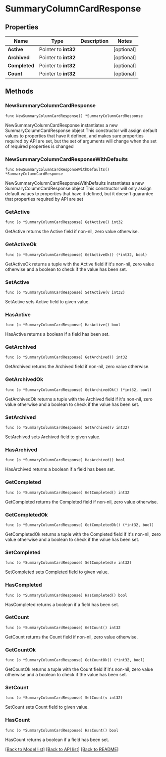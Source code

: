# SummaryColumnCardResponse

## Properties

Name | Type | Description | Notes
------------ | ------------- | ------------- | -------------
**Active** | Pointer to **int32** |  | [optional] 
**Archived** | Pointer to **int32** |  | [optional] 
**Completed** | Pointer to **int32** |  | [optional] 
**Count** | Pointer to **int32** |  | [optional] 

## Methods

### NewSummaryColumnCardResponse

`func NewSummaryColumnCardResponse() *SummaryColumnCardResponse`

NewSummaryColumnCardResponse instantiates a new SummaryColumnCardResponse object
This constructor will assign default values to properties that have it defined,
and makes sure properties required by API are set, but the set of arguments
will change when the set of required properties is changed

### NewSummaryColumnCardResponseWithDefaults

`func NewSummaryColumnCardResponseWithDefaults() *SummaryColumnCardResponse`

NewSummaryColumnCardResponseWithDefaults instantiates a new SummaryColumnCardResponse object
This constructor will only assign default values to properties that have it defined,
but it doesn't guarantee that properties required by API are set

### GetActive

`func (o *SummaryColumnCardResponse) GetActive() int32`

GetActive returns the Active field if non-nil, zero value otherwise.

### GetActiveOk

`func (o *SummaryColumnCardResponse) GetActiveOk() (*int32, bool)`

GetActiveOk returns a tuple with the Active field if it's non-nil, zero value otherwise
and a boolean to check if the value has been set.

### SetActive

`func (o *SummaryColumnCardResponse) SetActive(v int32)`

SetActive sets Active field to given value.

### HasActive

`func (o *SummaryColumnCardResponse) HasActive() bool`

HasActive returns a boolean if a field has been set.

### GetArchived

`func (o *SummaryColumnCardResponse) GetArchived() int32`

GetArchived returns the Archived field if non-nil, zero value otherwise.

### GetArchivedOk

`func (o *SummaryColumnCardResponse) GetArchivedOk() (*int32, bool)`

GetArchivedOk returns a tuple with the Archived field if it's non-nil, zero value otherwise
and a boolean to check if the value has been set.

### SetArchived

`func (o *SummaryColumnCardResponse) SetArchived(v int32)`

SetArchived sets Archived field to given value.

### HasArchived

`func (o *SummaryColumnCardResponse) HasArchived() bool`

HasArchived returns a boolean if a field has been set.

### GetCompleted

`func (o *SummaryColumnCardResponse) GetCompleted() int32`

GetCompleted returns the Completed field if non-nil, zero value otherwise.

### GetCompletedOk

`func (o *SummaryColumnCardResponse) GetCompletedOk() (*int32, bool)`

GetCompletedOk returns a tuple with the Completed field if it's non-nil, zero value otherwise
and a boolean to check if the value has been set.

### SetCompleted

`func (o *SummaryColumnCardResponse) SetCompleted(v int32)`

SetCompleted sets Completed field to given value.

### HasCompleted

`func (o *SummaryColumnCardResponse) HasCompleted() bool`

HasCompleted returns a boolean if a field has been set.

### GetCount

`func (o *SummaryColumnCardResponse) GetCount() int32`

GetCount returns the Count field if non-nil, zero value otherwise.

### GetCountOk

`func (o *SummaryColumnCardResponse) GetCountOk() (*int32, bool)`

GetCountOk returns a tuple with the Count field if it's non-nil, zero value otherwise
and a boolean to check if the value has been set.

### SetCount

`func (o *SummaryColumnCardResponse) SetCount(v int32)`

SetCount sets Count field to given value.

### HasCount

`func (o *SummaryColumnCardResponse) HasCount() bool`

HasCount returns a boolean if a field has been set.


[[Back to Model list]](../README.md#documentation-for-models) [[Back to API list]](../README.md#documentation-for-api-endpoints) [[Back to README]](../README.md)


